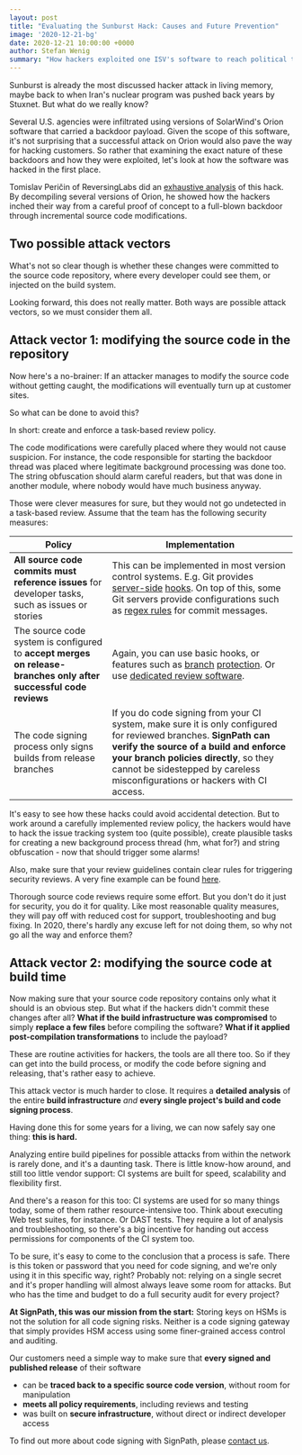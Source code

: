 ```yaml
---
layout: post
title: "Evaluating the Sunburst Hack: Causes and Future Prevention"
image: '2020-12-21-bg'
date: 2020-12-21 10:00:00 +0000
author: Stefan Wenig
summary: "How hackers exploited one ISV's software to reach political targets - and how software industry practices need to improve"
---
```


Sunburst is already the most discussed hacker attack in living memory, maybe back to when Iran's nuclear program was pushed back years by Stuxnet. But what do we really know?

Several U.S. agencies were infiltrated using versions of SolarWind's Orion software that carried a backdoor payload. Given the scope of this software, it's not surprising that a successful attack on Orion would also pave the way for hacking customers. So rather that examining the exact nature of these backdoors and how they were exploited, let's look at how the software was hacked in the first place.

Tomislav Peričin of ReversingLabs did an [exhaustive analysis](https://blog.reversinglabs.com/blog/sunburst-the-next-level-of-stealth) of this hack. By decompiling several versions of Orion, he showed how the hackers inched their way from a careful proof of concept to a full-blown backdoor through incremental source code modifications.

## Two possible attack vectors

What's not so clear though is whether these changes were committed to the source code repository, where every developer could see them, or injected on the build system.

Looking forward, this does not really matter. Both ways are possible attack vectors, so we must consider them all.

## Attack vector 1: modifying the source code in the repository

Now here's a no-brainer: If an attacker manages to modify the source code without getting caught, the modifications will eventually turn up at customer sites.

So what can be done to avoid this?

In short: create and enforce a task-based review policy.

The code modifications were carefully placed where they would not cause suspicion. For instance, the code responsible for starting the backdoor thread was placed where legitimate background processing was done too. The string obfuscation should alarm careful readers, but that was done in another module, where nobody would have much business anyway.

Those were clever measures for sure, but they would not go undetected in a task-based review. Assume that the team has the following security measures:

| Policy | Implementation |
|--------|----------------|
| **All source code commits must reference issues** for developer tasks, such as issues or stories | This can be implemented in most version control systems. E.g. Git provides [server-side](https://git-scm.com/book/en/v2/Customizing-Git-An-Example-Git-Enforced-Policy) [hooks](https://stackoverflow.com/questions/14151775/how-do-i-set-a-pattern-for-git-commit-messages). On top of this, some Git servers provide configurations such as [regex rules](https://docs.gitlab.com/ee/push_rules/push_rules.html#commit-messages-with-a-specific-reference) for commit messages. 
| The source code system is configured to **accept merges on release-branches only after successful code reviews** | Again, you can use basic hooks, or features such as [branch](https://docs.github.com/en/free-pro-team@latest/github/administering-a-repository/configuring-protected-branches) [protection](https://docs.gitlab.com/ee/user/project/protected_branches.html). Or use [dedicated review software](https://en.wikipedia.org/wiki/List_of_tools_for_code_review).
| The code signing process only signs builds from release branches | If you do code signing from your CI system, make sure it is only configured for reviewed branches. **SignPath can verify the source of a build and enforce your branch policies directly**, so they cannot be sidestepped by careless misconfigurations or hackers with CI access.

It's easy to see how these hacks could avoid accidental detection. But to work around a carefully implemented review policy, the hackers would have to hack the issue tracking system too (quite possible), create plausible tasks for creating a new background process thread (hm, what for?) and string obfuscation - now that should trigger some alarms!

Also, make sure that your review guidelines contain clear rules for triggering security reviews. A very fine example can be found [here](https://docs.gitlab.com/ee/development/code_review.html).

Thorough source code reviews require some effort. But you don't do it just for security, you do it for quality. Like most reasonable quality measures, they will pay off with reduced cost for support, troubleshooting and bug fixing. In 2020, there's hardly any excuse left for not doing them, so why not go all the way and enforce them?

## Attack vector 2: modifying the source code at build time

Now making sure that your source code repository contains only what it should is an obvious step. But what if the hackers didn't commit these changes after all? **What if the build infrastructure was compromised** to simply **replace a few files** before compiling the software? **What if it applied post-compilation transformations** to include the payload? 

These are routine activities for hackers, the tools are all there too. So if they can get into the build process, or modify the code before signing and releasing, that's rather easy to achieve.

This attack vector is much harder to close. It requires a **detailed analysis** of the entire **build infrastructure** *and* **every single project's build and code signing process**.

Having done this for some years for a living, we can now safely say one thing: **this is hard.**

Analyzing entire build pipelines for possible attacks from within the network is rarely done, and it's a daunting task. There is little know-how around, and still too little vendor support: CI systems are built for speed, scalability and flexibility first.

And there's a reason for this too: CI systems are used for so many things today, some of them rather resource-intensive too. Think about executing Web test suites, for instance. Or DAST tests. They require a lot of analysis and troubleshooting, so there's a big incentive for handing out access permissions for components of the CI system too.

To be sure, it's easy to come to the conclusion that a process is safe. There is this token or password that you need for code signing, and we're only using it in this specific way, right? Probably not: relying on a single secret and it's proper handling will almost always leave some room for attacks. But who has the time and budget to do a full security audit for every project?

**At SignPath, this was our mission from the start:** Storing keys on HSMs is not the solution for all code signing risks. Neither is a code signing gateway that simply provides HSM access using some finer-grained access control and auditing.

Our customers need a simple way to make sure that **every signed and published release** of their software

* can be **traced back to a specific source code version**, without room for manipulation
* **meets all policy requirements**, including reviews and testing
* was built on **secure infrastructure**, without direct or indirect developer access

To find out more about code signing with SignPath, please [contact us](mailto:sales@signpath.io). 
